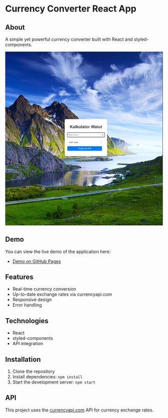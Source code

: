 # Currency Converter React App

## About

A simple yet powerful currency converter built with React and styled-components.

![Currency Converter App Screenshot](./image.png)

## Demo

You can view the live demo of the application here:

- [Demo on GitHub Pages](https://antonis04.github.io/CurrencyConverterReact/)

## Features

- Real-time currency conversion
- Up-to-date exchange rates via currencyapi.com
- Responsive design
- Error handling

## Technologies

- React
- styled-components
- API integration

## Installation

1. Clone the repository
2. Install dependencies: `npm install`
3. Start the development server: `npm start`

## API

This project uses the [currencyapi.com](https://currencyapi.com/) API for currency exchange rates.
